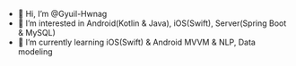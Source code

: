 - 👋 Hi, I’m @Gyuil-Hwnag
- 👀 I’m interested in Android(Kotlin & Java), iOS(Swift), Server(Spring Boot & MySQL)
- 🌱 I’m currently learning iOS(Swift) & Android MVVM & NLP, Data modeling

<!---
Gyuil-Hwnag/Gyuil-Hwnag is a ✨ special ✨ repository because its `README.md` (this file) appears on your GitHub profile.
You can click the Preview link to take a look at your changes.
--->
